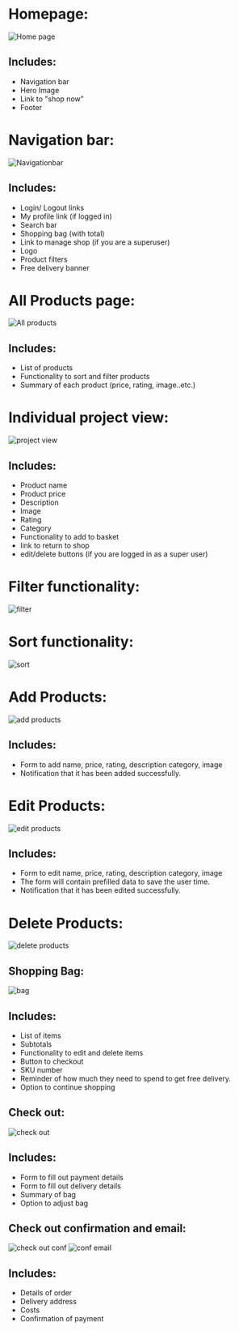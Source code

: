 # Homepage:
![Home page](/readmeimages/home.png)

## Includes:
- Navigation bar
- Hero Image
- Link to "shop now"
- Footer


# Navigation bar:
![Navigationbar](/readmeimages/nav-bar.png)

## Includes:
- Login/ Logout links
- My profile link (if logged in)
- Search bar
- Shopping bag (with total)
- Link to manage shop (if you are a superuser)
- Logo
- Product filters
- Free delivery banner

# All Products page:
![All products](/readmeimages/all-products.png)

## Includes:
- List of products
- Functionality to sort and filter products
- Summary of each product (price, rating, image..etc.)

# Individual project view:

![project view](/readmeimages/product-view.png)

## Includes:
- Product name
- Product price
- Description 
- Image
- Rating 
- Category
- Functionality to add to basket
- link to return to shop
- edit/delete buttons (if you are logged in as a super user)

# Filter functionality: 
![filter](/readmeimages/filter.png)

# Sort functionality:
![sort](/readmeimages/sort.png)

# Add Products:
![add products](/readmeimages/add-prod.png)

## Includes:
- Form to add name, price, rating, description category, image
- Notification that it has been added successfully. 

# Edit Products:
![edit products](/readmeimages/edit_prod.png)

## Includes:
- Form to edit name, price, rating, description category, image
- The form will contain prefilled data to save the user time.
- Notification that it has been edited successfully.

# Delete Products:
![delete products](/readmeimages/delete_prod.png)

## Shopping Bag:
![bag](/readmeimages/bag_view.png)
## Includes:
- List of items
- Subtotals
- Functionality to edit and delete items
- Button to checkout
- SKU number
- Reminder of how much they need to spend to get free delivery. 
- Option to continue shopping

## Check out:
![check out](/readmeimages/checkout.png)

## Includes:
- Form to fill out payment details
- Form to fill out delivery details
- Summary of bag 
- Option to adjust bag

## Check out confirmation and email:
![check out conf](/readmeimages/checkoutconf.png)
![conf email](/readmeimages/conf_email.png)

## Includes:
- Details of order
- Delivery address
- Costs
- Confirmation of payment